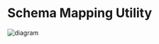 # Schema Mapping Utility

![diagram](https://github.com/amplabs-ai/schema-mapping/blob/main/schematic.drawio.png?raw=true)
